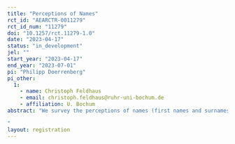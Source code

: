 ```yaml
---
title: "Perceptions of Names"
rct_id: "AEARCTR-0011279"
rct_id_num: "11279"
doi: "10.1257/rct.11279-1.0"
date: "2023-04-17"
status: "in_development"
jel: ""
start_year: "2023-04-17"
end_year: "2023-07-01"
pi: "Philipp Doerrenberg"
pi_other:
  1:
    - name: Christoph Feldhaus
    - email: christoph.feldhaus@ruhr-uni-bochum.de
    - affiliation: U. Bochum
abstract: "We survey the perceptions of names (first names and surnames) to test the channels potentially explaining the results of a previous study. Specifically, we are interested if two specific names (one male, one female) that we used in the previous study are perceived differently than other common names. 
"
layout: registration
---
```


